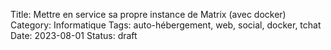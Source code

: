 Title: Mettre en service sa propre instance de Matrix (avec docker)
Category: Informatique
Tags: auto-hébergement, web, social, docker, tchat
Date: 2023-08-01
Status: draft
